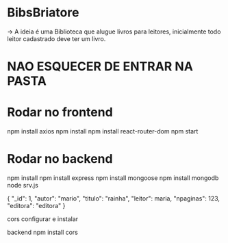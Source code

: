 # BibsBriatore

-> A ideia é uma Biblioteca que alugue livros para leitores, inicialmente todo leitor cadastrado deve ter um livro.  

# NAO ESQUECER DE ENTRAR NA PASTA #
 
# Rodar no frontend
 npm install axios 
 npm install 
 npm install react-router-dom
 npm start 

# Rodar no backend

npm install
npm install express
npm install mongoose
npm install mongodb
node srv.js 

{
  "_id": 1,
  "autor": "mario",
  "titulo": "rainha",
  "leitor": maria,
  "npaginas": 123,
  "editora": "editora"
}


cors configurar e instalar 

backend npm install cors 



